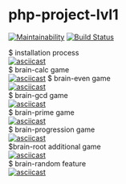 # php-project-lvl1

[![Maintainability](https://api.codeclimate.com/v1/badges/970cce56722e33c9bf71/maintainability)](https://codeclimate.com/github/InfluxOW/php-project-lvl1/maintainability)
[![Build Status](https://travis-ci.org/InfluxOW/php-project-lvl1.svg?branch=master)](https://travis-ci.org/InfluxOW/php-project-lvl1)

$ installation process\
[![asciicast](https://asciinema.org/a/bEDBI0nKMtTWcDIdx8XOtrbnD.svg)](https://asciinema.org/a/bEDBI0nKMtTWcDIdx8XOtrbnD)\
$ brain-calc game\
[![asciicast](https://asciinema.org/a/EVvj67EEnWAGQByQAkyX5Kg1S.svg)](https://asciinema.org/a/EVvj67EEnWAGQByQAkyX5Kg1S)
$ brain-even game\
[![asciicast](https://asciinema.org/a/QUcuPVZtipA5kEyEEHGrtRIjD.svg)](https://asciinema.org/a/QUcuPVZtipA5kEyEEHGrtRIjD)\
$ brain-gcd game\
[![asciicast](https://asciinema.org/a/OF3WVOPZboaiz9Qz6WY98N6QT.svg)](https://asciinema.org/a/OF3WVOPZboaiz9Qz6WY98N6QT)\
$ brain-prime game\
[![asciicast](https://asciinema.org/a/wifd3FxFPOz6NMugTsmVrCpBo.svg)](https://asciinema.org/a/wifd3FxFPOz6NMugTsmVrCpBo)\
$ brain-progression game\
[![asciicast](https://asciinema.org/a/fJZ6nFnlc3CEaNIrkX6vI11Tn.svg)](https://asciinema.org/a/fJZ6nFnlc3CEaNIrkX6vI11Tn)\
$brain-root additional game\
[![asciicast](https://asciinema.org/a/qJLU6U43SPwp6pMyrlAgh7x3J.svg)](https://asciinema.org/a/qJLU6U43SPwp6pMyrlAgh7x3J)\
$ brain-random feature\
[![asciicast](https://asciinema.org/a/TstulkdGY3I1ncu4l4oO1FXW1.svg)](https://asciinema.org/a/TstulkdGY3I1ncu4l4oO1FXW1)